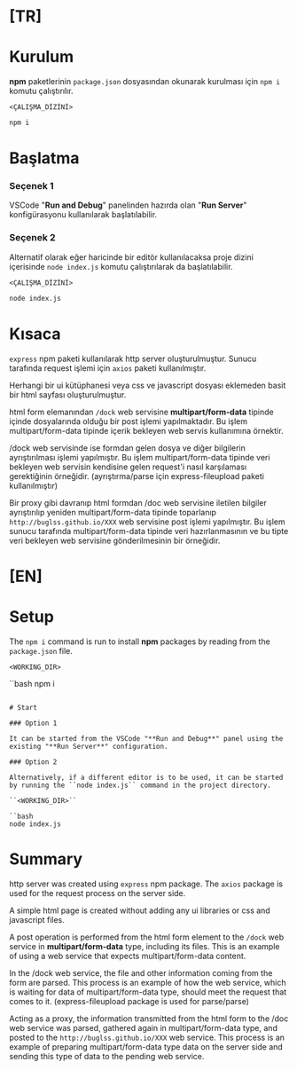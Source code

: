 # [TR]

# Kurulum

**npm** paketlerinin ``package.json`` dosyasından okunarak kurulması için ``npm i`` komutu çalıştırılır.

``<ÇALIŞMA_DİZİNİ>``

```bash
npm i
```

# Başlatma

### Seçenek 1

VSCode "**Run and Debug**" panelinden hazırda olan "**Run Server**" konfigürasyonu kullanılarak başlatılabilir.

### Seçenek 2

Alternatif olarak eğer haricinde bir editör kullanılacaksa proje dizini içerisinde ``node index.js`` komutu çalıştırılarak da başlatılabilir.

``<ÇALIŞMA_DİZİNİ>``

```bash
node index.js
```

# Kısaca

``express`` npm paketi kullanılarak http server oluşturulmuştur. Sunucu tarafında request işlemi için ``axios`` paketi kullanılmıştır.

Herhangi bir ui kütüphanesi veya css ve javascript dosyası eklemeden basit bir html sayfası oluşturulmuştur.

html form elemanından ``/dock`` web servisine **multipart/form-data** tipinde içinde dosyalarında olduğu bir post işlemi yapılmaktadır. Bu işlem multipart/form-data tipinde içerik bekleyen web servis kullanımına örnektir.

/dock web servisinde ise formdan gelen dosya ve diğer bilgilerin ayrıştırılması işlemi yapılmıştır. Bu işlem multipart/form-data tipinde veri bekleyen web servisin kendisine gelen request'i nasıl karşılaması gerektiğinin örneğidir. (ayrıştırma/parse için express-fileupload paketi kullanılmıştır)

Bir proxy gibi davranıp html formdan /doc web servisine iletilen bilgiler ayrıştırılıp yeniden multipart/form-data tipinde toparlanıp ``http://buglss.github.io/XXX`` web servisine post işlemi yapılmıştır. Bu işlem sunucu tarafında multipart/form-data tipinde veri hazırlanmasının ve bu tipte veri bekleyen web servisine gönderilmesinin bir örneğidir.

# [EN]

# Setup

The ``npm i`` command is run to install **npm** packages by reading from the ``package.json`` file.

``<WORKING_DIR>``

``bash
npm i
```

# Start

### Option 1

It can be started from the VSCode "**Run and Debug**" panel using the existing "**Run Server**" configuration.

### Option 2

Alternatively, if a different editor is to be used, it can be started by running the ``node index.js`` command in the project directory.

``<WORKING_DIR>``

``bash
node index.js
```

# Summary

http server was created using ``express`` npm package. The ``axios`` package is used for the request process on the server side.

A simple html page is created without adding any ui libraries or css and javascript files.

A post operation is performed from the html form element to the ``/dock`` web service in **multipart/form-data** type, including its files. This is an example of using a web service that expects multipart/form-data content.

In the /dock web service, the file and other information coming from the form are parsed. This process is an example of how the web service, which is waiting for data of multipart/form-data type, should meet the request that comes to it. (express-fileupload package is used for parse/parse)

Acting as a proxy, the information transmitted from the html form to the /doc web service was parsed, gathered again in multipart/form-data type, and posted to the ``http://buglss.github.io/XXX`` web service. This process is an example of preparing multipart/form-data type data on the server side and sending this type of data to the pending web service.